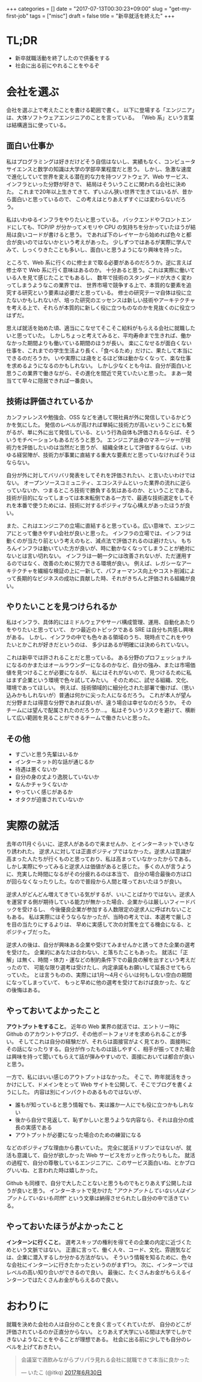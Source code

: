 +++
categories = []
date = "2017-07-13T00:30:23+09:00"
slug = "get-my-first-job"
tags = ["misc"]
draft = false
title = "新卒就活を終えた"
+++

# TL;DR

- 新卒就職活動を終了したので供養をする
- 社会に出る前にやれることをやるぞ

# 会社を選ぶ
会社を選ぶ上で考えたことを書ける範囲で書く。
以下に登場する「エンジニア」は、大体ソフトウェアエンジニアのことを言っている。
「Web 系」という言葉は結構適当に使っている。

## 面白い仕事か

私はプログラミングは好きだけどそう自信はないし、実績もなく、コンピュータサイエンスと数学の知識は大学の学部卒業程度だと思う。
しかし、急激な速度で進化していて世界を変える潜在的な力を持つソフトウェア、Web サービス、インフラといった分野が好きで、
結局はそういうことに関われる会社に決めた。
これまで20年以上生きてきて、ずいぶん狭い世界で生きてはいるが、昔から面白いと思っているので、
この考えはとりあえずすぐには変わらないだろう。

私はいわゆるインフラをやりたいと思っている。
バックエンドやフロントエンドにしても、TCP/IP が分かってメモリや CPU の気持ちを分かっていたほうが結局は良いコードが書けると思う。
であれば下のレイヤーから始めれば色々と都合が良いのではないかという考えがあった。
少しずつではあるが実際に学んでみて、しっくりきたことも多いし、面白いと思うようになり興味を持った。

ところで、Web 系に行くのに修士まで取る必要があるのだろうか。逆に言えば修士卒で Web 系に行く意味はあるのか。
十分あると思う。これは実際に働いている人を見て感じたことでもあるし、
数年で技術のスタンダードが大きく変わってしまうようなこの業界では、
世界市場で競争する上で、本質的な要素を追究する研究という要素は必要だと思っている。
修士の研究テーマ自体は役に立たないかもしれないが、培った研究のエッセンスは新しい技術やアーキテクチャを考える上で、それらが本質的に新しく役に立つものなのかを見抜くのに役立つはずだ。

思えば就活を始めた頃、適当にこなせてそこそこ給料がもらえる会社に就職したいと思っていた。
しかしちょっと考えてみると、平均寿命まで生きれば、働かなかった期間よりも働いている期間のほうが長い。
楽にこなせるが面白くない仕事を、これまでの学生生活より長く、「食べるため」だけに、果たして本当にできるのだろうか。
いや実際には歳をとるほど体は動かなくなって、楽な仕事を求めるようになるのかもしれない。
しかし少なくとも今は、自分が面白いと思うこの業界で働きながら、その進化を間近で見ていたいと思った。
まあ一発当てて早々に隠居できれば一番良い。

## 技術は評価されているか
カンファレンスや勉強会、OSS などを通して現社員が外に発信しているかどうかを気にした。
発信のレベルが高ければ単純に技術力が高いということにも繋がるが、単に外に出て発信している、という行為自体も評価されるならば、そういうモチベーションもあるだろうと思う。
エンジニア出身のマネージャーが技術力を評価したいのは当然だと思うが、
組織全体として評価するならば、いわゆる経営陣が、技術力が事業に直結する重大な要素だと思っていなければそうはならない。

自分が外に対してバリバリ発表をしてそれを評価されたい、と言いたいわけではない。
オープンソースコミュニティ、エコシステムといった業界の流れに逆らっていないか、つまるところ技術で勝負する気はあるのか、ということである。
技術が目的になってしまっては本末転倒である一方で、最適な技術選定をしてそれを本番で使うためには、技術に対するポジティブな心構えがあったほうが良い。

また、これはエンジニアの立場に直結すると思っている。広い意味で、エンジニアにとって働きやすい会社が良いと思った。
インフラの立場では、インフラは動くのが当たり前という考えのもと、減点法で評価されるのは避けたい。
もちろんインフラは動いていた方が良いが、時に動かなくなってしまうことが絶対にないとは言い切れない。
インフラは一朝一夕には改善されないが、ただ運用するのではなく、改善のために努力できる環境が良い。
例えば、レガシーなアーキテクチャを繊細な検証の上に一新して、パフォーマンス向上やコスト削減によって長期的なビジネスの成功に貢献した時、それがきちんと評価される組織が良い。

## やりたいことを見つけられるか
私はインフラ、具体的にはミドルウェアやサーバ構成管理、運用、自動化あたりをやりたいと思っていて、
かつ最近のトピックである SRE は自分も共感し興味がある。
しかし、インフラの中でも色々ある領域のうち、現時点でこれをやりたいとかこれが好きだというのは、
多少はあるが明確には決められていない。

これは新卒では許されることだと思っている。
ある分野のプロフェッショナルになるのかまたはオールラウンダーになるのかなど、自分の強み、または市場価値を見つけることが必要になるが、
私にはそれがないので、見つけるために私はまず企業という環境で色々試してみたい。
そのために、試せる組織、文化、環境であってほしい。
例えば、技術領域的に細分化された部署で働けば、（思い込みかもしれないが）普通は何かに尖った人になるだろう。
これが本人が望んだ分野または得意な分野であれば良いが、違う場合は幸せなのだろうか。
そのチームには望んで配属されたのだろうか…。
私はそういうリスクを避けて、横断して広い範囲を見ることができるチームで働きたいと思った。

## その他
- すごいと思う先輩はいるか
- インターネット的な話が通じるか
- 待遇は悪くないか
- 自分の身の丈より逸脱していないか
- なんかチャラくないか
- やっていく感じがあるか
- オタクが迫害されていないか

# 実際の就活
去年の11月ぐらいに、逆求人があるので来ませんか、とインターネットでいきなり誘われた。
逆求人に対しては正直ポジティブではなかった。逆求人は意識が高まった人たちが行くものと思っており、私は高まっていなかったからである。
しかし実際にやってみると逆求人は価値があると感じた。
多くの人が言うように、充実した時間になるがその分疲れるのは本当で、
自分の場合最後の方は口が回らなくなったりした。なので普段から人間と喋っておいたほうが良い。

逆求人がどんどん増えてきている気がするが、いいことばかりではない。逆求人を運営する側が期待している能力が無かった場合、企業からは厳しいフィードバックを受けるし、
今後優良企業が参加する人数限定の逆求人に呼ばれないこともある。
私は実際にはそうならなかったが、当時の考えでは、本選考で厳しさを目の当たりにするよりは、
早めに実感して次の対策を立てる機会になる、とポジティブだった。

逆求人の後は、自分が興味ある企業や受けてみませんかと誘ってきた企業の選考を受けた。
企業的にあなたは合わない、と落ちたこともあった。
就活に「正解」は無く、時間・体力・運などの制約条件下での最良の解を出すという考えだったので、
可能な限り選考は受けたし、内定承諾もお願いして延長させてもらっていた。
とは言うものの、実際には1月〜4月ぐらいは何もしない空白の期間になってしまっていて、
もっと早めに他の選考を受けておけば良かった、などの後悔はある。

## やっておいてよかったこと
**アウトプットをすること**。
近年の Web 業界の就活では、エントリー時に Github のアカウントやブログ、その他ポートフォリオを求められることが多い。
そしてこれは自分の経験だが、それらは面接官がよく見ており、面接時にその話になったりする。自分が作ったものは話しやすく、相手が振ってきた場合は興味を持って聞いてもらえて話が弾みやすいので、面接においては都合が良いと思う。

一方で、私にはいい感じのアウトプットはなかった。
そこで、昨年就活をきっかけにして、ドメインをとって Web サイトを公開して、そこでブログを書くようにした。
内容は別にインパクトのあるものではないが、

- 誰もが知っていると思う情報でも、実は誰か一人にでも役に立つかもしれない
- 後から自分で見返して、恥ずかしいと思うような内容なら、それは自分の成長の実感である
- アウトプットが必要になった場合のための練習になる

などのポジティブな理由から書いていた。
完全に就活ドリブンではないが、就活も意識して、自分が欲しかった Web サービスをガッと作ったりもした。
就活の過程で、自分の尊敬しているエンジニアに、このサービス面白いね、とかブログいいね、と言われた時は嬉しかった。

Github も同様で、自分で大したことないと思うものでもとりあえず公開したほうが良いと思う。
インターネットで見かけた _"アウトプットしていない人はインプットしていないも同然"_ という文章は納得させられたし自分の中で活きている。

## やっておいたほうがよかったこと
**インターンに行くこと**。
選考スキップの権利を得てその企業の内定に近づくためという文脈ではない。
正直に言って、働く人々、コード、文化、雰囲気などは、企業に潜入するしか分かる方法がない。
そういう情報を知るために、色々な会社にインターンに行きたかったというのがまず1つ。
次に、インターンではレベルの高い知り合いができるので良い。
最後に、たくさんお金がもらえるインターンではたくさんお金がもらえるので良い。

# おわりに
就職を決めた会社の人は自分のことを良く言ってくれていたが、
自分のどこが評価されているのか正直分からない。
とりあえず大学にいる間は大学でしかできないようなことをやることが理想である。
社会に出る前に少しでも自分のレベルを上げておきたい。

<blockquote class="twitter-tweet" data-lang="ja"><p lang="ja" dir="ltr">会議室で酒飲みながらプリパラ見れる会社に就職できて本当に良かった</p>&mdash; いたこ (@itkq) <a href="https://twitter.com/itkq/status/880735740405075968">2017年6月30日</a></blockquote>
<script async src="//platform.twitter.com/widgets.js" charset="utf-8"></script>
